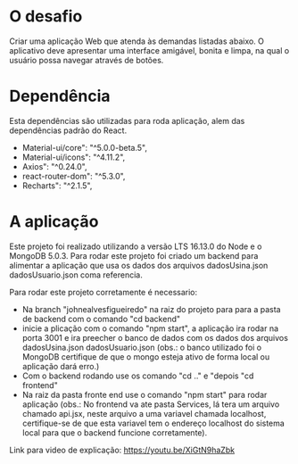 # O desafio

Criar uma aplicação Web que atenda às demandas listadas abaixo. O aplicativo deve apresentar uma interface amigável, bonita e limpa, na qual o usuário possa navegar através de botões.

# Dependência

  Esta dependências são utilizadas para roda aplicação, alem das dependências padrão do React.

  - Material-ui/core": "^5.0.0-beta.5",
  - Material-ui/icons": "^4.11.2",
  - Axios": "^0.24.0",
  - react-router-dom": "^5.3.0",
  - Recharts": "^2.1.5",

# A aplicação

Este projeto foi realizado utilizando a versão LTS 16.13.0 do Node e o MongoDB 5.0.3.
Para rodar este projeto foi criado um backend para alimentar a aplicação que usa os dados dos arquivos dadosUsina.json dadosUsuario.json coma referencia. 

Para rodar este projeto corretamente é necessario:
 - Na branch "johnealvesfigueiredo" na raiz do projeto para para a pasta de backend com o comando "cd backend"
 - inicie a plicação com o comando "npm start", a aplicação ira rodar na porta 3001 e ira preecher o banco de dados com os dados dos arquivos dadosUsina.json dadosUsuario.json (obs.: o banco utilizado foi o MongoDB certifique de que o mongo esteja ativo de forma local ou aplicação dará erro.)
 - Com o backend rodando use os comando "cd .." e "depois "cd frontend"
 - Na raiz da pasta fronte end use o comando "npm start" para rodar aplicação
 (obs.: No frontend va ate pasta Services, lá tera um arquivo chamado api.jsx, neste arquivo a uma variavel chamada localhost, certifique-se de que esta variavel tem o endereço localhost do sistema local para que o backend funcione corretamente).

 Link para video de explicação: https://youtu.be/XiGtN9haZbk
